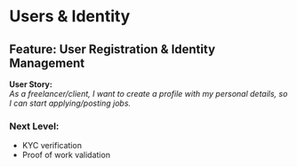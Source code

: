 # Users & Identity

## Feature: User Registration & Identity Management
**User Story:**  
_As a freelancer/client, I want to create a profile with my personal details, so I can start applying/posting jobs._

### Next Level:
- KYC verification
- Proof of work validation

